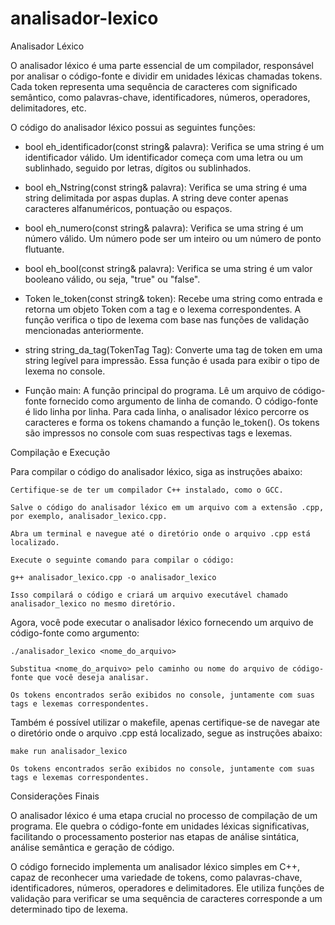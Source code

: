 # analisador-lexico

Analisador Léxico

O analisador léxico é uma parte essencial de um compilador, responsável por analisar o código-fonte e dividir em unidades léxicas chamadas tokens. Cada token representa uma sequência de caracteres com significado semântico, como palavras-chave, identificadores, números, operadores, delimitadores, etc.


O código do analisador léxico possui as seguintes funções:

- bool eh_identificador(const string& palavra): Verifica se uma string é um identificador válido. Um identificador começa com uma letra ou um sublinhado, seguido por letras, dígitos ou sublinhados.

- bool eh_Nstring(const string& palavra): Verifica se uma string é uma string delimitada por aspas duplas. A string deve conter apenas caracteres alfanuméricos, pontuação ou espaços.

- bool eh_numero(const string& palavra): Verifica se uma string é um número válido. Um número pode ser um inteiro ou um número de ponto flutuante.

- bool eh_bool(const string& palavra): Verifica se uma string é um valor booleano válido, ou seja, "true" ou "false".

- Token le_token(const string& token): Recebe uma string como entrada e retorna um objeto Token com a tag e o lexema correspondentes. A função verifica o tipo de lexema com base nas funções de validação mencionadas anteriormente.

- string string_da_tag(TokenTag Tag): Converte uma tag de token em uma string legível para impressão. Essa função é usada para exibir o tipo de lexema no console.

- Função main: A função principal do programa. Lê um arquivo de código-fonte fornecido como argumento de linha de comando. O código-fonte é lido linha por linha. Para cada linha, o analisador léxico percorre os caracteres e forma os tokens chamando a função le_token(). Os tokens são impressos no console com suas respectivas tags e lexemas.


Compilação e Execução

Para compilar o código do analisador léxico, siga as instruções abaixo:

    Certifique-se de ter um compilador C++ instalado, como o GCC.

    Salve o código do analisador léxico em um arquivo com a extensão .cpp, por exemplo, analisador_lexico.cpp.

    Abra um terminal e navegue até o diretório onde o arquivo .cpp está localizado.

    Execute o seguinte comando para compilar o código:
    
    g++ analisador_lexico.cpp -o analisador_lexico

    Isso compilará o código e criará um arquivo executável chamado analisador_lexico no mesmo diretório.

Agora, você pode executar o analisador léxico fornecendo um arquivo de código-fonte como argumento:

    ./analisador_lexico <nome_do_arquivo>

    Substitua <nome_do_arquivo> pelo caminho ou nome do arquivo de código-fonte que você deseja analisar.

    Os tokens encontrados serão exibidos no console, juntamente com suas tags e lexemas correspondentes.
    

Também é possível utilizar o makefile, apenas certifique-se de navegar ate o diretório onde o arquivo .cpp está localizado, segue as instruções abaixo:

    make run analisador_lexico

    Os tokens encontrados serão exibidos no console, juntamente com suas tags e lexemas correspondentes.

Considerações Finais

O analisador léxico é uma etapa crucial no processo de compilação de um programa. Ele quebra o código-fonte em unidades léxicas significativas, facilitando o processamento posterior nas etapas de análise sintática, análise semântica e geração de código.

O código fornecido implementa um analisador léxico simples em C++, capaz de reconhecer uma variedade de tokens, como palavras-chave, identificadores, números, operadores e delimitadores. Ele utiliza funções de validação para verificar se uma sequência de caracteres corresponde a um determinado tipo de lexema.
